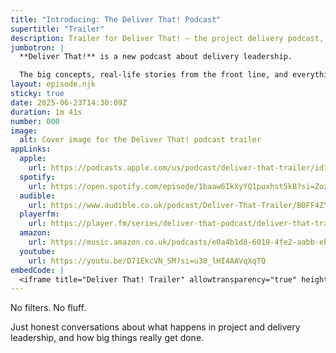 ```yaml
---
title: "Introducing: The Deliver That! Podcast"
supertitle: "Trailer"
description: Trailer for Deliver That! — the project delivery podcast, with hosts Steve Hunton and Joe Baker
jumbotron: |
  **Deliver That!** is a new podcast about delivery leadership.

  The big concepts, real-life stories from the front line, and everything involved in the role of a Chief Delivery Officer.
layout: episode.njk
sticky: true
date: 2025-06-23T14:30:09Z
duration: 1m 41s
number: 000
image:
  alt: Cover image for the Deliver That! podcast trailer
appLinks:
  apple:
    url: https://podcasts.apple.com/us/podcast/deliver-that-trailer/id1822252579?i=1000714174139
  spotify:
    url: https://open.spotify.com/episode/1baaw6IkXyYQ1puxhst5kB?si=Zoz9edthQradINTvXkyG9w
  audible:
    url: https://www.audible.co.uk/podcast/Deliver-That-Trailer/B0FF4ZYYJW?source_code=ASSGB149080119000H&share_location=pdp
  playerfm:
    url: https://player.fm/series/deliver-that-podcast/deliver-that-trailer
  amazon:
    url: https://music.amazon.co.uk/podcasts/e0a4b1d8-6019-4fe2-aabb-eb3c2635c21c/episodes/5d2d4d7b-fe92-419d-9228-c932998fce46/deliver-that-podcast-deliver-that-trailer
  youtube:
    url: https://youtu.be/D71EkcVN_SM?si=u38_lHI4AAVqXqTQ
embedCode: |
  <iframe title="Deliver That! Trailer" allowtransparency="true" height="150" width="100%" style="border: none; min-width: min(100%, 430px);height:150px;" scrolling="no" data-name="pb-iframe-player" src="https://www.podbean.com/player-v2/?i=w8wkp-18e3aec-pb&from=pb6admin&share=1&download=1&rtl=0&fonts=Arial&skin=1&font-color=auto&logo_link=episode_page&btn-skin=654771" loading="lazy"></iframe>
---
```


No filters. No fluff.

Just honest conversations about what happens in project and delivery leadership, and how big things really get done.
